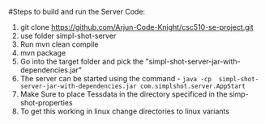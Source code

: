#Steps to build and run the Server Code:

1. git clone https://github.com/Arjun-Code-Knight/csc510-se-project.git
2. use folder simpl-shot-server 
3. Run mvn clean compile
4. mvn package
5. Go into the target folder and pick the "simpl-shot-server-jar-with-dependencies.jar"
6. The server can be started using the command - `java -cp  simpl-shot-server-jar-with-dependencies.jar com.simplshot.server.AppStart`
7. Make Sure to place Tessdata in the directory specificed in the simp-shot-properties
8. To get this working in linux change directories to linux variants
